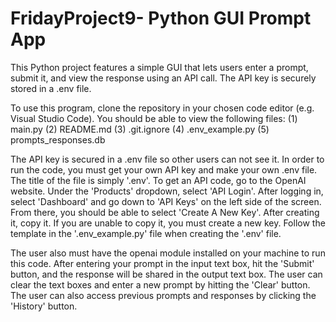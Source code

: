 # FridayProject9- Python GUI Prompt App
This Python project features a simple GUI that lets users enter a prompt, submit it, and view the response using an API call. The API key is securely stored in a .env file.

To use this program, clone the repository in your chosen code editor (e.g. Visual Studio Code). You should be able to view the following files:
(1) main.py
(2) README.md
(3) .git.ignore
(4) .env_example.py
(5) prompts_responses.db

The API key is secured in a .env file so other users can not see it. In order to run the code, you must get your own API key and make your own .env file. The title of the file is simply '.env'. To get an API code, go to the OpenAI website. Under the 'Products' dropdown, select 'API Login'. After logging in, select 'Dashboard' and go down to 'API Keys' on the left side of the screen. From there, you should be able to select 'Create A New Key'. After creating it, copy it. If you are unable to copy it, you must create a new key. Follow the template in the '.env_example.py' file when creating the '.env' file.

The user also must have the openai module installed on your machine to run this code. After entering your prompt in the input text box, hit the 'Submit' button, and the response will be shared in the output text box. The user can clear the text boxes and enter a new prompt by hitting the 'Clear' button. The user can also access previous prompts and responses by clicking the 'History' button. 

